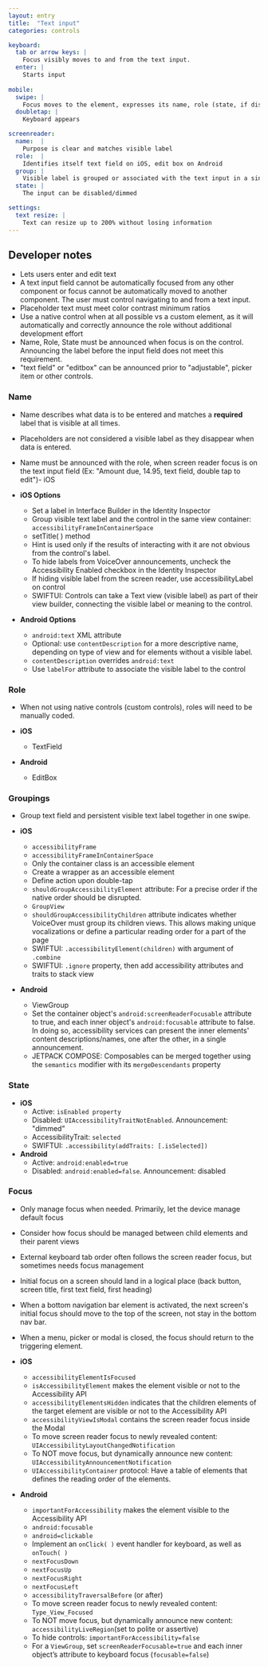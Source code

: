 ```yaml
---
layout: entry
title:  "Text input"
categories: controls

keyboard:
  tab or arrow keys: |
    Focus visibly moves to and from the text input. 
  enter: |
    Starts input
          
mobile:
  swipe: |
    Focus moves to the element, expresses its name, role (state, if disabled)
  doubletap: |
    Keyboard appears

screenreader:
  name:  |
    Purpose is clear and matches visible label
  role:  |
    Identifies itself text field on iOS, edit box on Android
  group: |
    Visible label is grouped or associated with the text input in a single swipe
  state: |
    The input can be disabled/dimmed

settings:
  text resize: |
    Text can resize up to 200% without losing information
---
```


## Developer notes
- Lets users enter and edit text
- A text input field cannot be automatically focused from any other component or focus cannot be automatically moved to another component. The user must  control navigating to and from a text input.
- Placeholder text must meet color contrast minimum ratios
- Use a native control when at all possible vs a custom element, as it will automatically and correctly announce the role without additional development effort
- Name, Role, State must be announced when focus is on the control. Announcing the label before the input field does not meet this requirement.
- "text field" or "editbox" can be announced prior to "adjustable", picker item or other controls.

### Name

- Name describes what data is to be entered and matches a **required** label that is visible at all times.  
- Placeholders are not considered a visible label as they disappear when data is entered.
- Name must be announced with the role, when screen reader focus is on the text input field (Ex: "Amount due, 14.95, text field, double tap to edit")- iOS

- **iOS Options**
  - Set a label in Interface Builder in the Identity Inspector
  - Group visible text label and the control in the same view container: `accessibilityFrameInContainerSpace`
  - setTitle( ) method
  - Hint is used only if the results of interacting with it are not obvious from the control's label.
  - To hide labels from VoiceOver announcements, uncheck the Accessibility Enabled checkbox in the Identity Inspector
  - If hiding visible label from the screen reader, use accessibilityLabel on control
  - SWIFTUI: Controls can take a Text view (visible label) as part of their view builder, connecting the visible label or meaning to the control.  
- **Android Options**  
  - `android:text` XML attribute
  - Optional: use `contentDescription` for a more descriptive name, depending on type of view and for elements without a visible label.
  - `contentDescription` overrides `android:text`  
  - Use `labelFor` attribute to associate the visible label to the control  

### Role
-   When not using native controls (custom controls), roles will need to be manually coded.

- **iOS**
  - TextField
- **Android**
  - EditBox

### Groupings

- Group text field and persistent visible text label together in one swipe.  
  
- **iOS**
  - `accessibilityFrame`
  - `accessibilityFrameInContainerSpace`
  - Only the container class is an accessible element
  - Create a wrapper as an accessible element
  - Define action upon double-tap
  - `shouldGroupAccessibilityElement` attribute: For a precise order if the native order should be disrupted.
  - `GroupView`
  - `shouldGroupAccessibilityChildren` attribute indicates whether VoiceOver must group its children views. This allows making unique vocalizations or define a particular reading order for a part of the page
  - SWIFTUI: `.accessibilityElement(children)` with argument of `.combine` 
  - SWIFTUI: `.ignore` property, then add accessibility attributes and traits to stack view
- **Android**
  - ViewGroup
  - Set the container object's `android:screenReaderFocusable` attribute to true, and each inner object's `android:focusable` attribute to false. In doing so, accessibility services can present the inner elements' content descriptions/names, one after the other, in a single announcement.
  - JETPACK COMPOSE: Composables can be merged together using the `semantics` modifier with its `mergeDescendants` property

### State

- **iOS**  
  - Active: `isEnabled property`
  -   Disabled: `UIAccessibilityTraitNotEnabled`.  Announcement: "dimmed"
  -   AccessibilityTrait: `selected`
  -   SWIFTUI: `.accessibility(addTraits: [.isSelected])`
- **Android**
  - Active: `android:enabled=true`
  - Disabled: `android:enabled=false`. Announcement: disabled

### Focus

-   Only manage focus when needed. Primarily, let the device manage default focus
-   Consider how focus should be managed between child elements and their parent views
-   External keyboard tab order often follows the screen reader focus, but sometimes needs focus management
-   Initial focus on a screen should land in a logical place (back button, screen title, first text field, first heading)
-   When a bottom navigation bar element is activated, the next screen's initial focus should move to the top of the screen, not stay in the bottom nav bar.
-   When a menu, picker or modal is closed, the focus should return to the triggering element.

- **iOS**
   -   `accessibilityElementIsFocused`  
   -   `isAccessibilityElement` makes the element visible or not to the Accessibility API
   -   `accessibilityElementsHidden` indicates that the children elements of the target element are visible or not to the Accessibility API
   -   `accessibilityViewIsModal` contains the screen reader focus inside the Modal
   -   To move screen reader focus to newly revealed content: `UIAccessibilityLayoutChangedNotification`
   -   To NOT move focus, but dynamically announce new content: `UIAccessibilityAnnouncementNotification`
   -   `UIAccessibilityContainer` protocol: Have a table of elements that defines the reading order of the elements.  
- **Android**
   -   `importantForAccessibility` makes the element visible to the Accessibility API
   -   `android:focusable`
   -   `android=clickable`
   -   Implement an `onClick( )` event handler for keyboard, as well as `onTouch( )`
   -   `nextFocusDown`
   -   `nextFocusUp`
   -   `nextFocusRight`
   -   `nextFocusLeft`
   -   `accessibilityTraversalBefore` (or after)
   -   To move screen reader focus to newly revealed content: `Type_View_Focused`
   -   To NOT move focus, but dynamically announce new content: `accessibilityLiveRegion`(set to polite or assertive)
   -   To hide controls: `importantForAccessibility=false`
   -   For a `ViewGroup`, set `screenReaderFocusable=true` and each inner object’s attribute to keyboard focus (`focusable=false`)
